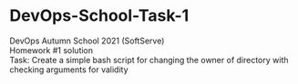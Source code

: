 # DevOps-School-Task-1
DevOps Autumn School 2021 (SoftServe) <br />
Homework #1 solution <br />
Task: Create a simple bash script for changing the owner of directory with checking arguments for validity 

